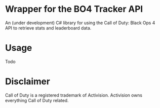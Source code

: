 # Wrapper for the BO4 Tracker API
An (under development) C# library for using the Call of Duty: Black Ops 4 API to retrieve stats and leaderboard data. 

# Usage
Todo

# Disclaimer
Call of Duty is a registered trademark of Activision. Activision owns everything Call of Duty related.

